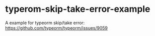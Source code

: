 # typerom-skip-take-error-example
A example for typeorm skip/take error: https://github.com/typeorm/typeorm/issues/9059
